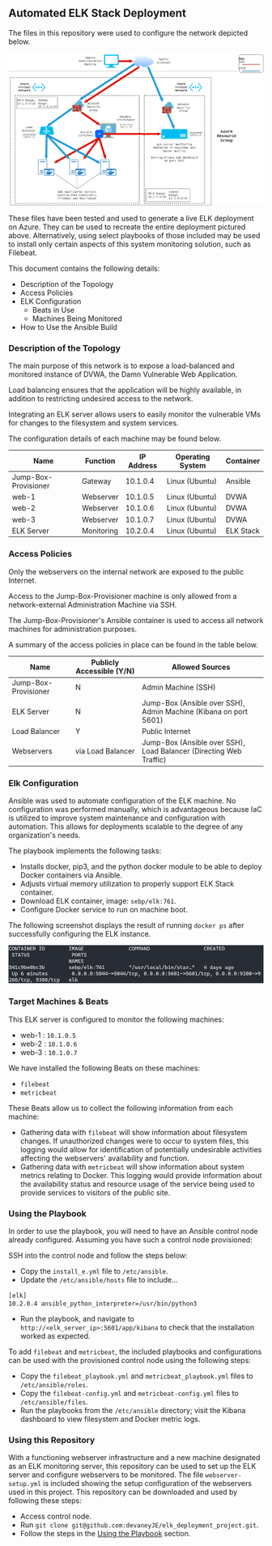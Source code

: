 ## Automated ELK Stack Deployment

The files in this repository were used to configure the network depicted below.

![Azure Network Diagram:](Diagrams/ELK_Azure_Deployment.png)

These files have been tested and used to generate a live ELK deployment on Azure. They can be used to recreate the entire deployment pictured above. Alternatively, using select playbooks of those included may be used to install only certain aspects of this system monitoring solution, such as Filebeat.


This document contains the following details:
- Description of the Topology
- Access Policies
- ELK Configuration
  - Beats in Use
  - Machines Being Monitored
- How to Use the Ansible Build


### Description of the Topology

The main purpose of this network is to expose a load-balanced and monitored instance of DVWA, the Damn Vulnerable Web Application.

Load balancing ensures that the application will be highly available, in addition to restricting undesired access to the network.

Integrating an ELK server allows users to easily monitor the vulnerable VMs for changes to the filesystem and system services.

The configuration details of each machine may be found below.

| Name                 | Function   | IP Address | Operating System | Container |
|----------------------|------------|------------|------------------|-----------|
| Jump-Box-Provisioner | Gateway    | 10.1.0.4   | Linux (Ubuntu)   | Ansible   |
| web-1                | Webserver  | 10.1.0.5   | Linux (Ubuntu)   | DVWA      |
| web-2                | Webserver  | 10.1.0.6   | Linux (Ubuntu)   | DVWA      |
| web-3                | Webserver  | 10.1.0.7   | Linux (Ubuntu)   | DVWA      |
| ELK Server           | Monitoring | 10.2.0.4   | Linux (Ubuntu)   | ELK Stack |

### Access Policies

Only the webservers on the internal network are exposed to the public Internet.

Access to the Jump-Box-Provisioner machine is only allowed from a network-external Administration Machine via SSH.

The Jump-Box-Provisioner's Ansible container is used to access all network machines for administration purposes.

A summary of the access policies in place can be found in the table below.

| Name                 | Publicly Accessible (Y/N) | Allowed Sources                                                    |
|----------------------|---------------------------|--------------------------------------------------------------------|
| Jump-Box-Provisioner | N                         | Admin Machine (SSH)                                                |
| ELK Server           | N                         | Jump-Box (Ansible over SSH), Admin Machine (Kibana on port 5601)        |
| Load Balancer        | Y                         | Public Internet                                                    |
| Webservers           | via Load Balancer         | Jump-Box (Ansible over SSH), Load Balancer (Directing Web Traffic) |

### Elk Configuration

Ansible was used to automate configuration of the ELK machine. No configuration was performed manually, which is advantageous because IaC is utilized to improve system maintenance and configuration with automation. This allows for deployments scalable to the degree of any organization's needs.

The playbook implements the following tasks:
- Installs docker, pip3, and the python docker module to be able to deploy Docker containers via Ansible.
- Adjusts virtual memory utilization to properly support ELK Stack container.
- Download ELK container, image: `sebp/elk:761`.
- Configure Docker service to run on machine boot.

The following screenshot displays the result of running `docker ps` after successfully configuring the ELK instance.

![docker ps output](images/elk_docker-ps.png)

### Target Machines & Beats
This ELK server is configured to monitor the following machines:
- web-1 : `10.1.0.5`
- web-2 : `10.1.0.6`
- web-3 : `10.1.0.7`


We have installed the following Beats on these machines:
- `filebeat`
- `metricbeat`

These Beats allow us to collect the following information from each machine:
- Gathering data with `filebeat` will show information about filesystem changes. If unauthorized changes were to occur to system files, this logging would allow for identification of potentially undesirable activities affecting the webservers' availability and function.
- Gathering data with `metricbeat` will show information about system metrics relating to Docker. This logging would provide information about the availability status and resource usage of the service being used to provide services to visitors of the public site.

### Using the Playbook
In order to use the playbook, you will need to have an Ansible control node already configured. Assuming you have such a control node provisioned: 

SSH into the control node and follow the steps below:
- Copy the `install_e.yml` file to `/etc/ansible`. 
- Update the `/etc/ansible/hosts` file to include...
```
[elk]
10.2.0.4 ansible_python_interpreter=/usr/bin/python3
```
- Run the playbook, and navigate to `http://<elk_server_ip>:5601/app/kibana` to check that the installation worked as expected.

To add `filebeat` and `metricbeat`, the included playbooks and configurations can be used with the provisioned control node using the following steps:
- Copy the `filebeat_playbook.yml` and `metricbeat_playbook.yml` files to `/etc/ansible/roles`. 
- Copy the `filebeat-config.yml` and `metricbeat-config.yml` files to `/etc/ansible/files`. 
- Run the playbooks from the `/etc/ansible` directory; visit the Kibana dashboard to view filesystem and Docker metric logs.

### Using this Repository
With a functioning webserver infrastructure and a new machine designated as an ELK monitoring server, this repository can be used to set up the ELK server and configure webservers to be monitored. The file `webserver-setup.yml` is included showing the setup configuration of the webservers used in this project. This repository can be downloaded and used by following these steps:
- Access control node.
- Run `git clone git@github.com:devaneyJE/elk_deployment_project.git`.
- Follow the steps in the [Using the Playbook](#Using-the-Playbook) section.
